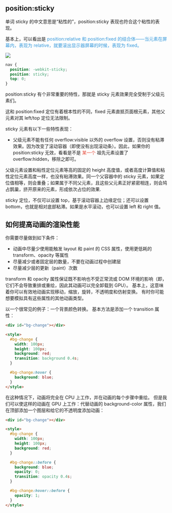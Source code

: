 ## position:sticky

单词 sticky 的中文意思是“粘性的”，position:sticky 表现也符合这个粘性的表现。

基本上，可以看出是 <font color=#3498db> position:relative 和 position:fixed 的结合体——当元素在屏幕内，表现为 relative，就要滚出显示器屏幕的时候，表现为 fixed。</font>

![](https://qiniu.espe.work/blog/Jun-27-2022-17-13-56.gif)

```css
nav {
  position: -webkit-sticky;
  position: sticky;
  top: 0;
}
```

position:sticky 有个非常重要的特性，那就是 sticky 元素效果完全受制于父级元素们。

这和 position:fixed 定位有着根本性的不同，fixed 元素直抵页面根元素，其他父元素对其 left/top 定位无法限制。

sticky 元素有以下一些特性表现：

- 父级元素不能有任何 overflow:visible 以外的 overflow 设置，否则没有粘滞效果。因为改变了滚动容器（即使没有出现滚动条）。因此，如果你的 position:sticky 无效，看看是不是 <font color=#e74c3c>某一个</font> 祖先元素设置了 overflow:hidden，移除之即可。

父级元素设置和粘性定位元素等高的固定的 height 高度值，或者高度计算值和粘性定位元素高度一样，也没有粘滞效果。同一个父容器中的 sticky 元素，如果定位值相等，则会重叠；如果属于不同父元素，且这些父元素正好紧密相连，则会鸠占鹊巢，挤开原来的元素，形成依次占位的效果.

sticky 定位，不仅可以设置 top，基于滚动容器上边缘定位；还可以设置 bottom，也就是相对底部粘滞。如果是水平滚动，也可以设置 left 和 right 值。

## 如何提高动画的渲染性能

你需要尽量做到如下条件：

- 动画中尽量少使用能触发 layout 和 paint 的 CSS 属性，使用更低耗的 transform、opacity 等属性
- 尽量减少或者固定层的数量，不要在动画过程中创建层
- 尽量减少层的更新（paint）次数

transform 和 opacity 属性保证既不影响也不受正常流或 DOM 环境的影响（即，它们不会导致重排或重绘，因此其动画可以完全卸载到 GPU）。 基本上，这意味着你可以有效地动画实现移动，缩放，旋转，不透明度和仿射变换。 有时你可能想要模拟具有这些属性的其他动画类型。

以一个很常见的例子：一个背景颜色转换。 基本方法是添加一个 transition 属性：

```html
<div id="bg-change"></div>

<style>
  #bg-change {
    width: 100px;
    height: 100px;
    background: red;
    transition: background 0.4s;
  }

  #bg-change:hover {
    background: blue;
  }
</style>
```

在这种情况下，动画将完全在 CPU 上工作，并在动画的每个步骤中重绘。 但是我们可以使这样的动画在 GPU 上工作：代替动画的 background-color 属性，我们在顶部添加一个图层和给它的不透明度添加动画：

```html
<div id="bg-change"></div>

<style>
  #bg-change {
    width: 100px;
    height: 100px;
    background: red;
  }

  #bg-change::before {
    background: blue;
    opacity: 0;
    transition: opacity 0.4s;
  }

  #bg-change:hover::before {
    opacity: 1;
  }
</style>
```
